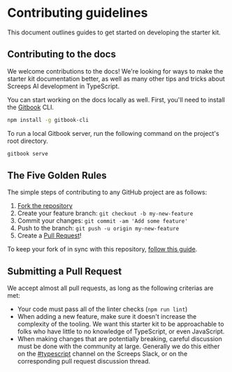 # Contributing guidelines

This document outlines guides to get started on developing the starter kit.

## Contributing to the docs

We welcome contributions to the docs! We're looking for ways to make the starter kit documentation better, as well as many other tips and tricks about Screeps AI development in TypeScript.

You can start working on the docs locally as well. First, you'll need to install the [Gitbook](https://www.gitbook.com/) CLI.

```bash
npm install -g gitbook-cli
```

To run a local Gitbook server, run the following command on the project's root directory.

```bash
gitbook serve
```

## The Five Golden Rules

The simple steps of contributing to any GitHub project are as follows:

1. [Fork the repository](https://github.com/screepers/screeps-typescript-starter/fork)
2. Create your feature branch: `git checkout -b my-new-feature`
3. Commit your changes: `git commit -am 'Add some feature'`
4. Push to the branch: `git push -u origin my-new-feature`
5. Create a [Pull Request](https://github.com/screepers/screeps-typescript-starter/pulls)!

To keep your fork of in sync with this repository, [follow this guide](https://help.github.com/articles/syncing-a-fork/).

## Submitting a Pull Request

We accept almost all pull requests, as long as the following criterias are met:

* Your code must pass all of the linter checks (`npm run lint`)
* When adding a new feature, make sure it doesn't increase the complexity of the tooling. We want this starter kit to be approachable to folks who have little to no knowledge of TypeScript, or even JavaScript.
* When making changes that are potentially breaking, careful discussion must be done with the community at large. Generally we do this either on the [#typescript](https://screeps.slack.com/messages/typecript/) channel on the Screeps Slack, or on the corresponding pull request discussion thread.
